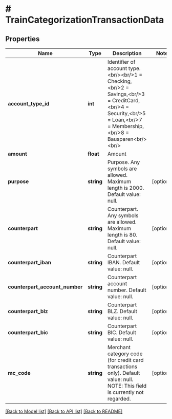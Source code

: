 # # TrainCategorizationTransactionData

## Properties

Name | Type | Description | Notes
------------ | ------------- | ------------- | -------------
**account_type_id** | **int** | Identifier of account type.&lt;br/&gt;&lt;br/&gt;1 &#x3D; Checking,&lt;br/&gt;2 &#x3D; Savings,&lt;br/&gt;3 &#x3D; CreditCard,&lt;br/&gt;4 &#x3D; Security,&lt;br/&gt;5 &#x3D; Loan,&lt;br/&gt;7 &#x3D; Membership,&lt;br/&gt;8 &#x3D; Bausparen&lt;br/&gt;&lt;br/&gt; |
**amount** | **float** | Amount |
**purpose** | **string** | Purpose. Any symbols are allowed. Maximum length is 2000. Default value: null. | [optional]
**counterpart** | **string** | Counterpart. Any symbols are allowed. Maximum length is 80. Default value: null. | [optional]
**counterpart_iban** | **string** | Counterpart IBAN. Default value: null. | [optional]
**counterpart_account_number** | **string** | Counterpart account number. Default value: null. | [optional]
**counterpart_blz** | **string** | Counterpart BLZ. Default value: null. | [optional]
**counterpart_bic** | **string** | Counterpart BIC. Default value: null. | [optional]
**mc_code** | **string** | Merchant category code (for credit card transactions only). Default value: null. NOTE: This field is currently not regarded. | [optional]

[[Back to Model list]](../../README.md#models) [[Back to API list]](../../README.md#endpoints) [[Back to README]](../../README.md)
